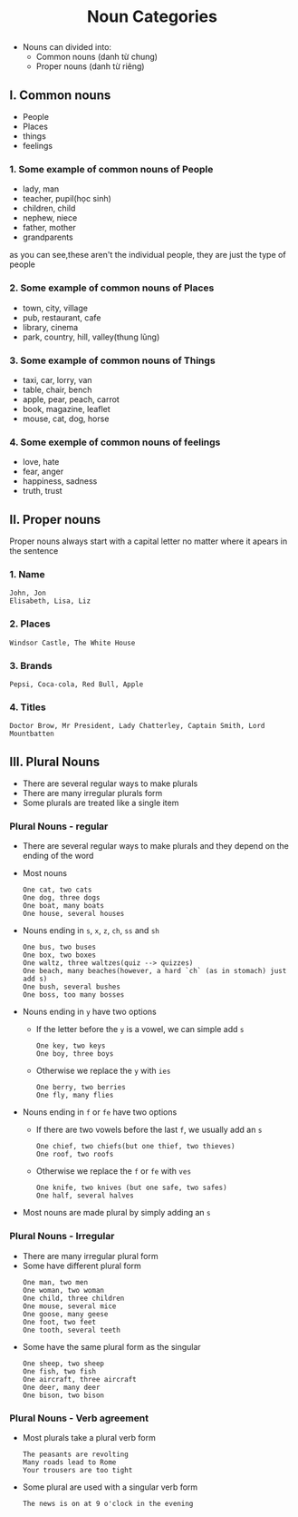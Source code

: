 # <p align="center">Noun Categories</p>

-   Nouns can divided into:
    -   Common nouns (danh từ chung)
    -   Proper nouns (danh từ riêng)

## I. Common nouns

-   People
-   Places
-   things
-   feelings

### 1. Some example of common nouns of People

-   lady, man
-   teacher, pupil(học sinh)
-   children, child
-   nephew, niece
-   father, mother
-   grandparents

as you can see,these aren't the individual people, they are just the type of people

### 2. Some example of common nouns of Places

- town, city, village
- pub, restaurant, cafe
- library, cinema
- park, country, hill, valley(thung lũng)

### 3. Some example of common nouns of Things
- taxi, car, lorry, van
- table, chair, bench
- apple, pear, peach, carrot
- book, magazine, leaflet
- mouse, cat, dog, horse

### 4. Some exemple of common nouns of feelings
- love, hate
- fear, anger
- happiness, sadness
- truth, trust

## II. Proper nouns
Proper nouns always start with a capital letter no matter where it apears in the sentence

### 1. Name
    John, Jon
    Elisabeth, Lisa, Liz
### 2. Places
    Windsor Castle, The White House
### 3. Brands
    Pepsi, Coca-cola, Red Bull, Apple
### 4. Titles
    Doctor Brow, Mr President, Lady Chatterley, Captain Smith, Lord Mountbatten

## III. Plural Nouns
- There are several regular ways to make plurals
- There are many irregular plurals form
- Some plurals are treated like a single item

### Plural Nouns - regular
- There are several regular ways to make plurals and they depend on the ending of the word
- Most nouns
    ``` 
    One cat, two cats
    One dog, three dogs
    One boat, many boats
    One house, several houses
    ```
- Nouns ending in `s`, `x`, `z`, `ch`, `ss` and `sh`
    ```
    One bus, two buses
    One box, two boxes
    One waltz, three waltzes(quiz --> quizzes)
    One beach, many beaches(however, a hard `ch` (as in stomach) just add s)
    One bush, several bushes
    One boss, too many bosses
    ```
- Nouns ending in `y` have two options
    - If the letter before the `y` is a vowel, we can simple add `s`
        ```
        One key, two keys
        One boy, three boys
        ```
    - Otherwise we replace the `y` with `ies`
        ```
        One berry, two berries
        One fly, many flies
        ```
- Nouns ending in `f` or `fe` have two options
    - If there are two vowels before the last `f`, we usually add an `s`
        ```
        One chief, two chiefs(but one thief, two thieves)
        One roof, two roofs
        ```
    - Otherwise we replace the `f` or `fe` with `ves`
        ```
        One knife, two knives (but one safe, two safes)
        One half, several halves
        ```    

- Most nouns are made plural by simply adding an `s`

### Plural Nouns - Irregular
- There are many irregular plural form
- Some have different plural form
    ```
    One man, two men
    One woman, two woman
    One child, three children
    One mouse, several mice
    One goose, many geese
    One foot, two feet
    One tooth, several teeth
    ```
- Some have the same plural form as the singular
    ```
    One sheep, two sheep
    One fish, two fish
    One aircraft, three aircraft
    One deer, many deer
    One bison, two bison
    ```

### Plural Nouns - Verb agreement
- Most plurals take a plural verb form
    ```
    The peasants are revolting
    Many roads lead to Rome
    Your trousers are too tight
    ```
- Some plural are used with a singular verb form
    ```
    The news is on at 9 o'clock in the evening
    ```